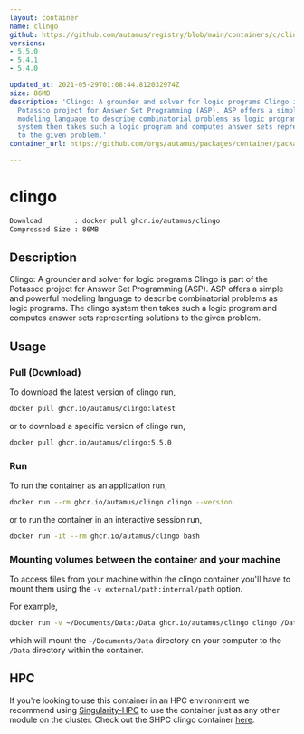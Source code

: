 ```yaml
---
layout: container
name: clingo
github: https://github.com/autamus/registry/blob/main/containers/c/clingo/spack.yaml
versions:
- 5.5.0
- 5.4.1
- 5.4.0

updated_at: 2021-05-29T01:08:44.812032974Z
size: 86MB
description: 'Clingo: A grounder and solver for logic programs Clingo is part of the
  Potassco project for Answer Set Programming (ASP). ASP offers a simple and powerful
  modeling language to describe combinatorial problems as logic programs. The clingo
  system then takes such a logic program and computes answer sets representing solutions
  to the given problem.'
container_url: https://github.com/orgs/autamus/packages/container/package/clingo

---
```

# clingo
```bash 
Download        : docker pull ghcr.io/autamus/clingo
Compressed Size : 86MB
```

## Description
Clingo: A grounder and solver for logic programs Clingo is part of the Potassco project for Answer Set Programming (ASP). ASP offers a simple and powerful modeling language to describe combinatorial problems as logic programs. The clingo system then takes such a logic program and computes answer sets representing solutions to the given problem.

## Usage
### Pull (Download)
To download the latest version of clingo run,

```bash
docker pull ghcr.io/autamus/clingo:latest
```

or to download a specific version of clingo run,

```bash
docker pull ghcr.io/autamus/clingo:5.5.0
```
### Run
To run the container as an application run,
```bash
docker run --rm ghcr.io/autamus/clingo clingo --version
```

or to run the container in an interactive session run,
```bash
docker run -it --rm ghcr.io/autamus/clingo bash
```

### Mounting volumes between the container and your machine
To access files from your machine within the clingo container you'll have to mount them using the `-v external/path:internal/path` option.

For example,
```bash
docker run -v ~/Documents/Data:/Data ghcr.io/autamus/clingo clingo /Data/myData.csv
```
which will mount the `~/Documents/Data` directory on your computer to the `/Data` directory within the container.

## HPC
If you're looking to use this container in an HPC environment we recommend using [Singularity-HPC](https://singularity-hpc.readthedocs.io) to use the container just as any other module on the cluster. Check out the SHPC clingo container [here](https://singularityhub.github.io/singularity-hpc/r/ghcr.io-autamus-clingo/).